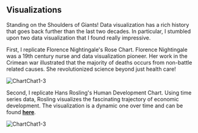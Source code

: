 ## Visualizations

Standing on the Shoulders of Giants! Data visualization has a rich history that goes back further than the last two decades. In particular, I stumbled upon two data visualization that I found really impressive.

First, I replicate Florence Nightingale's Rose Chart. Florence Nightingale was a 19th century nurse and data visualization pioneer. Her work in the Crimean war illustrated that the majority of deaths occurs from non-battle related causes. She revolutionized science beyond just health care! 

![ChartChat1-3](https://user-images.githubusercontent.com/86841639/144750402-9f4507aa-62e2-48a9-a9c1-2b4945982b36.jpg)

Second, I replicate Hans Rosling's Human Development Chart. Using time series data, Rosling visualizes the fascinating trajectory of economic development. The visualization is a dynamic one over time and can be found **[here](https://www.youtube.com/watch?v=jbkSRLYSojo)**.

![ChartChat1-3](https://miro.medium.com/max/1100/0*LV8cIHcMzxJ3xU25)
